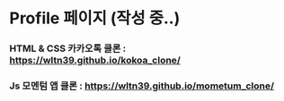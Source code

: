 # Profile 페이지 (작성 중..)

### HTML & CSS 카카오톡 클론 : https://wltn39.github.io/kokoa_clone/

### Js 모멘텀 앱 클론 : https://wltn39.github.io/mometum_clone/
